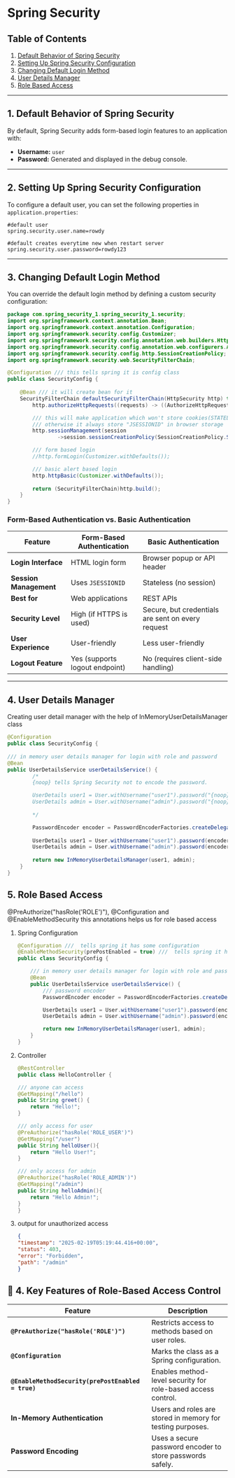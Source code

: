 # Spring Security

## Table of Contents
1. [Default Behavior of Spring Security](#1-default-behavior-of-spring-security)
2. [Setting Up Spring Security Configuration](#2-setting-up-spring-security-configuration)
3. [Changing Default Login Method](#3-changing-default-login-method)
4. [User Details Manager](#4-user-details-manager)
5. [Role Based Access](#5-role-based-access)

---

## 1. Default Behavior of Spring Security
By default, Spring Security adds form-based login features to an application with:
- **Username:** `user`
- **Password:** Generated and displayed in the debug console.

---
## 2. Setting Up Spring Security Configuration
To configure a default user, you can set the following properties in `application.properties`:

```properties
#default user
spring.security.user.name=rowdy

#default creates everytime new when restart server
spring.security.user.password=rowdy123
```

___

## 3. Changing Default Login Method
You can override the default login method by defining a custom security configuration:
```java
package com.spring_security_1.spring_security_1.security;
import org.springframework.context.annotation.Bean;
import org.springframework.context.annotation.Configuration;
import org.springframework.security.config.Customizer;
import org.springframework.security.config.annotation.web.builders.HttpSecurity;
import org.springframework.security.config.annotation.web.configurers.AuthorizeHttpRequestsConfigurer;
import org.springframework.security.config.http.SessionCreationPolicy;
import org.springframework.security.web.SecurityFilterChain;

@Configuration /// this tells spring it is config class
public class SecurityConfig {
    
    @Bean /// it will create bean for it
    SecurityFilterChain defaultSecurityFilterChain(HttpSecurity http) throws Exception {
        http.authorizeHttpRequests((requests) -> ((AuthorizeHttpRequestsConfigurer.AuthorizedUrl)requests.anyRequest()).authenticated());

        /// this will make application which won't store cookies(STATELESS)
        /// otherwise it always store "JSESSIONID" in browser storage
        http.sessionManagement(session
                ->session.sessionCreationPolicy(SessionCreationPolicy.STATELESS));

        /// form based login
        //http.formLogin(Customizer.withDefaults());

        /// basic alert based login
        http.httpBasic(Customizer.withDefaults());
        
        return (SecurityFilterChain)http.build();
    }
}
```
### Form-Based Authentication vs. Basic Authentication

| Feature                 | Form-Based Authentication      | Basic Authentication                              |
|-------------------------|--------------------------------|---------------------------------------------------|
| **Login Interface**     | HTML login form                | Browser popup or API header                       |
| **Session Management**  | Uses `JSESSIONID`              | Stateless (no session)                            |
| **Best for**            | Web applications               | REST APIs                                         |
| **Security Level**      | High (if HTTPS is used)        | Secure, but credentials are sent on every request |
| **User Experience**     | User-friendly                  | Less user-friendly                                |
| **Logout Feature**      | Yes (supports logout endpoint) | No (requires client-side handling)                |
___

## 4. User Details Manager
Creating user detail manager with the help of InMemoryUserDetailsManager class 
```java
@Configuration
public class SecurityConfig {
    
/// in memory user details manager for login with role and password
@Bean
public UserDetailsService userDetailsService() {
        /*
        {noop} tells Spring Security not to encode the password.

        UserDetails user1 = User.withUsername("user1").password("{noop}password1").roles("USER").build();
        UserDetails admin = User.withUsername("admin").password("{noop}adminpass").roles("ADMIN").build();
        
        */

        PasswordEncoder encoder = PasswordEncoderFactories.createDelegatingPasswordEncoder(); /// encoder
    
        UserDetails user1 = User.withUsername("user1").password(encoder.encode("password1")).roles("USER").build();
        UserDetails admin = User.withUsername("admin").password(encoder.encode("adminpass")).roles("ADMIN").build();
    
        return new InMemoryUserDetailsManager(user1, admin);
    }
}
```

## 5. Role Based Access
@PreAuthorize("hasRole('ROLE')"), @Configuration and @EnableMethodSecurity this annotations helps us for role based access
1. Spring Configuration
    ```java
    @Configuration ///  tells spring it has some configuration
    @EnableMethodSecurity(prePostEnabled = true) ///  tells spring it has allowed method security(for role-based)
    public class SecurityConfig {
   
        /// in memory user details manager for login with role and password
        @Bean
        public UserDetailsService userDetailsService() {
            /// password encoder
            PasswordEncoder encoder = PasswordEncoderFactories.createDelegatingPasswordEncoder();
    
            UserDetails user1 = User.withUsername("user1").password(encoder.encode("password1")).roles("USER").build();
            UserDetails admin = User.withUsername("admin").password(encoder.encode("adminpass")).roles("ADMIN").build();
    
            return new InMemoryUserDetailsManager(user1, admin);
        }
    }
    ```
2. Controller
    ```java
   @RestController
   public class HelloController {

    /// anyone can access
    @GetMapping("/hello")
    public String greet() {
        return "Hello!";
    }

    /// only access for user
    @PreAuthorize("hasRole('ROLE_USER')")
    @GetMapping("/user")
    public String helloUser(){
        return "Hello User!";
    }

    /// only access for admin
    @PreAuthorize("hasRole('ROLE_ADMIN')")
    @GetMapping("/admin")
    public String helloAdmin(){
        return "Hello Admin!";
    }
   }
    ```
3. output for unauthorized access
    ```json
    {
    "timestamp": "2025-02-19T05:19:44.416+00:00",
    "status": 403,
    "error": "Forbidden",
    "path": "/admin"
    }
    ```
## 📌 4. Key Features of Role-Based Access Control

| Feature                                            | Description                                                  |
|----------------------------------------------------|--------------------------------------------------------------|
| **`@PreAuthorize("hasRole('ROLE')")`**             | Restricts access to methods based on user roles.             |
| **`@Configuration`**                               | Marks the class as a Spring configuration.                   |
| **`@EnableMethodSecurity(prePostEnabled = true)`** | Enables method-level security for role-based access control. |
| **In-Memory Authentication**                       | Users and roles are stored in memory for testing purposes.   |
| **Password Encoding**                              | Uses a secure password encoder to store passwords safely.    |
